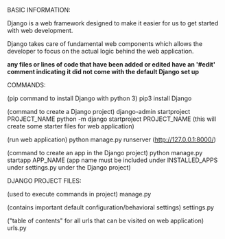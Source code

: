BASIC INFORMATION:

Django is a web framework designed to make it easier for us to get started with web development.

Django takes care of fundamental web components
which allows the developer to focus on the actual logic behind the web application.

**any files or lines of code that have been added or edited have an '#edit' comment indicating it did not come with the default Django set up**

COMMANDS:

(pip command to install Django with python 3)
pip3 install Django

(command to create a Django project)
django-admin startproject PROJECT_NAME
python -m django startproject PROJECT_NAME
(this will create some starter files for web application)

(run web application)
python manage.py runserver
(http://127.0.0.1:8000/)

(command to create an app in the Django project)
python manage.py startapp APP_NAME
(app name must be included under INSTALLED_APPS under settings.py under the Django project)

DJANGO PROJECT FILES:

(used to execute commands in project)
manage.py

(contains important default configuration/behavioral settings)
settings.py

("table of contents" for all urls that can be visited on web application)
urls.py